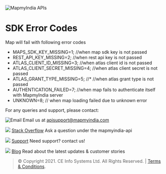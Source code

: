﻿


![MapmyIndia APIs](https://www.mapmyindia.com/api/img/mapmyindia-api.png)

# SDK Error Codes
Map will fail with following error codes
 * MAPS_SDK_KEY_MISSING=1; //when map sdk key is not passed
 * REST_API_KEY_MISSING=2; //when rest api key is not passed
 * ATLAS_CLIENT_ID_MISSING=3; //when atlas client id is not passed
 * ATLAS_CLIENT_SECRET_MISSING=4; //when atlas client secret is not passed
 * ATLAS_GRANT_TYPE_MISSING=5; //* //when atlas grant type is not passed
 * AUTHENTICATION_FAILED=7; //when map fails to authenticate itself with MapmyIndia server
 * UNKNOWN=8; // when map loading failed due to unknown error

For any queries and support, please contact: 

![Email](https://www.google.com/a/cpanel/mapmyindia.co.in/images/logo.gif?service=google_gsuite) 
Email us at [apisupport@mapmyindia.com](mailto:apisupport@mapmyindia.com)

![](https://www.mapmyindia.com/api/img/icons/stack-overflow.png)
[Stack Overflow](https://stackoverflow.com/questions/tagged/mapmyindia-api)
Ask a question under the mapmyindia-api

![](https://www.mapmyindia.com/api/img/icons/support.png)
[Support](https://www.mapmyindia.com/api/index.php#f_cont)
Need support? contact us!

![](https://www.mapmyindia.com/api/img/icons/blog.png)
[Blog](http://www.mapmyindia.com/blog/)
Read about the latest updates & customer stories


> © Copyright 2021. CE Info Systems Ltd. All Rights Reserved. | [Terms & Conditions](http://www.mapmyindia.com/api/terms-&-conditions).